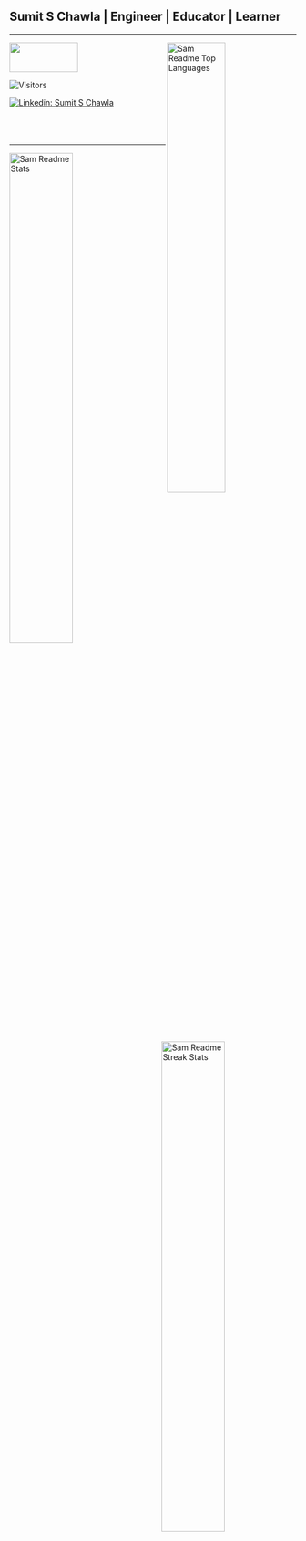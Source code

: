 ## Sumit S Chawla | Engineer | Educator | Learner

---

<img alt="Sam Readme Top Languages" align="right" width="45%" src='https://github-readme-stats.vercel.app/api/top-langs/?username=samchawla&theme=calm&layout=compact'/>

<a href="https://www.teacheron.com/tutor-profile/20zH?r=20zH" target="_blank" style="display: inline-block;"><img src="https://www.teacheron.com/resources/assets/img/badges/viewMyProfile.png" style="width: 120px !important; height: 52px !important"></a>

![Visitors](https://komarev.com/ghpvc/?username=samchawl&color=brightgreen)

[![Linkedin: Sumit S Chawla](https://img.shields.io/badge/-Sumit%20S%20Chawla-blue?style=flat&logo=Linkedin&logoColor=white&link=https://www.linkedin.com/in/sumit-s-chawla/)](https://www.linkedin.com/in/sumit-s-chawla/)
<br><br><br><br>
<hr/>

<img alt="Sam Readme Stats" align="left" width="47%" src='https://github-readme-stats.vercel.app/api?username=samchawla&show_icons=true&theme=calm'/>

<img alt="Sam Readme Streak Stats" align="right" width="47%" src='https://github-readme-streak-stats.herokuapp.com/?user=SamChawla&theme=calm'/>
<br><br><br><br><br>



<!--
**SamChawla/SamChawla** is a ✨ _special_ ✨ repository because its `README.md` (this file) appears on your GitHub profile.

Here are some ideas to get you started:

- 🔭 I’m currently working on ...
- 🌱 I’m currently learning ...
- 👯 I’m looking to collaborate on ...
- 🤔 I’m looking for help with ...
- 💬 Ask me about ...
- 📫 How to reach me: ...
- 😄 Pronouns: ...
- ⚡ Fun fact: ...
-->
